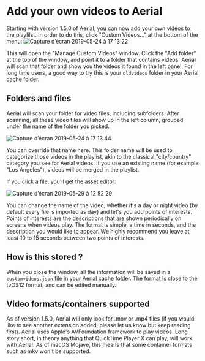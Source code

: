 #  Add your own videos to Aerial

Starting with version 1.5.0 of Aerial, you can now add your own videos to the playlilst. In order to do this, click "Custom Videos..." at the bottom of the menu:
![Capture d’écran 2019-05-24 à 17 13 22](https://user-images.githubusercontent.com/37544189/58338271-c090be80-7e47-11e9-833a-d70ada56232b.jpg)

This will open the "Manage Custom Videos" window. Click the "Add folder" at the top of the window, and point it to a folder that contains videos. Aerial will scan that folder and show you the videos it found in the left panel. For long time users, a good way to try this is your `oldvideos` folder in your Aerial cache folder. 

## Folders and files

Aerial will scan your folder for video files, including subfolders. After scanning, all these video files will show up in the left column, grouped under the name of the folder you picked. 

![Capture d’écran 2019-05-24 à 17 13 44](https://user-images.githubusercontent.com/37544189/58338555-36952580-7e48-11e9-8f9b-4e69a48dc11b.jpg)

You can override that name here. This folder name will be used to categorize those videos in the playlist, akin to the classical "city/country" category you see for Aerial videos. If you use an existing name (for example "Los Angeles"), videos will be merged in the playlist. 

If you click a file, you'll get the asset editor: 

![Capture d’écran 2019-05-29 à 12 52 29](https://user-images.githubusercontent.com/37544189/58552781-8478a780-8213-11e9-99bc-2b55c75b6bd3.jpg)

You can change the name of the video, whether it's a day or night video (by default every file is imported as day) and let's you add points of interests. Points of interests are the descriptions that are shown periodically on screens when videos play. The format is simple, a time in seconds, and the description you would like to appear. We highly recommend you leave at least 10 to 15 seconds between two points of interests. 

## How is this stored ?

When you close the window, all the information will be saved in a `customvideos.json` file in your Aerial cache folder. The format is close to the tvOS12 format, and can be edited manually. 

## Video formats/containers supported

As of version 1.5.0, Aerial will only look for .mov or .mp4 files (if you would like to see another extension added, please let us know but keep reading first). Aerial uses Apple's AVFoundation framework to play videos. Long story short, in theory anything that QuickTime Player X can play, will work with Aerial. As of macOS Mojave, this means that some container formats such as mkv won't be supported.  
